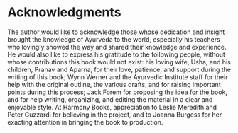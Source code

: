 # Acknowledgments

The author would like to acknowledge those whose dedication and insight brought the knowledge of Ayurveda to the world, especially his teachers who lovingly showed the way and shared their knowledge and experience. He would also like to express his gratitude to the following people, without whose contributions this book would not exist: his loving wife, Usha, and his children, Pranav and Aparna, for their love, patience, and support during the writing of this book; Wynn Werner and the Ayurvedic Institute staff for their help with the original outline, the various drafts, and for raising important points during this process; Jack Forem for proposing the idea for the book, and for help writing, organizing, and editing the material in a clear and enjoyable style. At Harmony Books, appreciation to Leslie Meredith and Peter Guzzardi for believing in the project, and to Joanna Burgess for her exacting attention in bringing the book to production.
